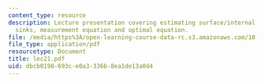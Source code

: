 ```yaml
---
content_type: resource
description: Lecture presentation covering estimating surface/internal sources and
  sinks, measurement equation and optimal equation.
file: /media/https%3A/open-learning-course-data-rc.s3.amazonaws.com/10-571j-atmospheric-physics-and-chemistry-spring-2006/dbcb0198693ce0a3336b8ea1de13a0d4_lec21.pdf
file_type: application/pdf
resourcetype: Document
title: lec21.pdf
uid: dbcb0198-693c-e0a3-336b-8ea1de13a0d4
---
```

